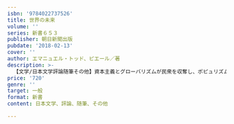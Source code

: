 ```yaml
---
isbn: '9784022737526'
title: 世界の未来
volume: ''
series: 新書６５３
publisher: 朝日新聞出版
pubdate: '2018-02-13'
cover: ''
author: エマニュエル・トッド、ピエール／著
description: >-
  【文学/日本文学評論随筆その他】資本主義とグローバリズムが民衆を収奪し、ポピュリズムと分断、憎悪が世界を暗雲のように覆う……。民主義が機能不全を起こす中で、歴史的転換期に入った現代社会。不確実な未来を見通すための確たるビジョンを提示する。これが「世界の知性」の答えだ！
price: '720'
genre: ''
target: 一般
format: 新書
content: 日本文学、評論、随筆、その他

---
```


